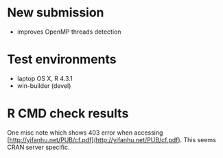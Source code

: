 # New submission

- improves OpenMP threads detection

# Test environments

- laptop OS X, R 4.3.1
- win-builder (devel)

# R CMD check results

One misc note which shows 403 error when accessing [http://yifanhu.net/PUB/cf.pdf](http://yifanhu.net/PUB/cf.pdf). This seems CRAN server specific.
